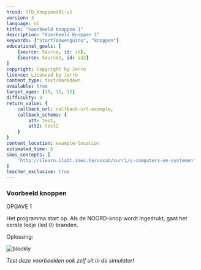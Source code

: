 ```yaml
---
hruid: STD_KnoppenVB1-v1
version: 3
language: nl
title: "Voorbeeld Knoppen 1"
description: "Voorbeeld Knoppen 1"
keywords: ["StartToDwenguino", "knoppen"]
educational_goals: [
    {source: Source, id: id}, 
    {source: Source2, id: id2}
]
copyright: Copyright by Jerro
licence: Licenced by Jerro
content_type: text/markdown
available: true
target_ages: [10, 11, 12]
difficulty: 3
return_value: {
    callback_url: callback-url-example,
    callback_schema: {
        att: test,
        att2: test2
    }
}
content_location: example-location
estimated_time: 5
skos_concepts: [
    'http://ilearn.ilabt.imec.be/vocab/curr1/s-computers-en-systemen'
]
teacher_exclusive: true
---
```

### Voorbeeld knoppen

OPGAVE 1

Het programma start op. Als de NOORD-knop wordt ingedrukt, gaat het eerste ledje (led 0) branden.


Oplossing:

![blockly](@learning-object/KNOPwgs1-v1/nl/3)

*Test deze voorbeelden ook zelf uit in de simulator!*